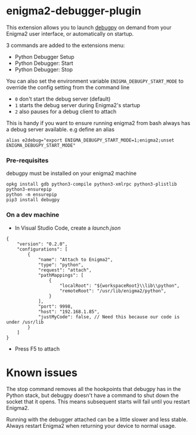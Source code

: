 # enigma2-debugger-plugin
This extension allows you to launch [debugpy](https://github.com/microsoft/debugpy) on demand from your Enigma2 user interface, or automatically on startup.

3 commands are added to the extensions menu:
- Python Debugger Setup
- Python Debugger: Start
- Python Debugger: Stop

You can also set the environment variable `ENIGMA_DEBUGPY_START_MODE` to override the config setting from the command line
- `0` don't start the debug server (default)
- `1` starts the debug server during Enigma2's startup
- `2` also pauses for a debug client to attach

This is handy if you want to ensure running enigma2 from bash always has a debug server available. e.g define an alias
```
alias e2debug="export ENIGMA_DEBUGPY_START_MODE=1;enigma2;unset ENIGMA_DEBUGPY_START_MODE"
```

### Pre-requisites
debugpy must be installed on your enigma2 machine
```
opkg install gdb python3-compile python3-xmlrpc python3-plistlib python3-ensurepip
python -m ensurepip
pip3 install debugpy
```

### On a dev machine
- In Visual Studio Code, create a _launch.json_
```
{
	"version": "0.2.0",
	"configurations": [
		{
			"name": "Attach to Enigma2",
			"type": "python",
			"request": "attach",
			"pathMappings": [
				{
					"localRoot": "${workspaceRoot}\\lib\\python",
					"remoteRoot": "/usr/lib/enigma2/python",
				}
			],
			"port": 9998,
			"host": "192.168.1.85",
			"justMyCode": false, // Need this because our code is under /usr/lib
		}
	]
}
```
- Press F5 to attach

# Known issues
The stop command removes all the hookpoints that debugpy has in the Python stack, but debugpy doesn't have a command to shut down the socket that it opens. This means subsequent starts will fail until you restart Enigma2.

Running with the debugger attached can be a little slower and less stable. Always restart Enigma2 when returning your device to normal usage.
